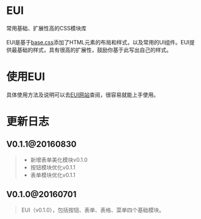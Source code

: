 # EUI
常用基础、扩展性高的CSS模块库<br><br>
EUI是基于<a href="https://github.com/rockyxia/base" target="_blank">base.css</a>添加了HTML元素的布局和样式，以及常用的UI组件。EUI提供最基础的样式，具有很高的扩展性，鼓励你基于此写出自己的样式。
# 使用EUI
具体使用方法及说明可以去<a href="http://www.rockyxia.com/eui/" target="_blank">EUI网站</a>查阅，很容易就能上手使用。
# 更新日志

## V0.1.1@20160830
> * 新增表单美化模块v0.1.0
> * 按钮模块优化v0.1.1
> * 表单模块优化v0.1.1

## V0.1.0@20160701
> EUI（v0.1.0），包括按钮、表单、表格、菜单四个基础模块。